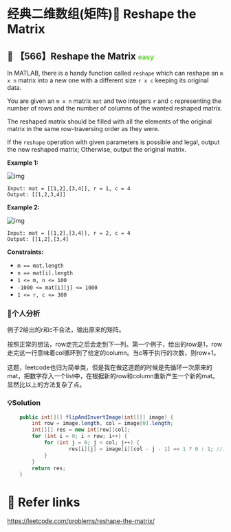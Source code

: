 # 经典二维数组(矩阵)🤩 Reshape the Matrix

## 💙 【566】Reshape the Matrix <font size="3" color="#4FE915">easy</font>

In MATLAB, there is a handy function called `reshape` which can reshape an `m x n` matrix into a new one with a different size `r x c` keeping its original data.

You are given an `m x n` matrix `mat` and two integers `r` and `c` representing the number of rows and the number of columns of the wanted reshaped matrix.

The reshaped matrix should be filled with all the elements of the original matrix in the same row-traversing order as they were.

If the `reshape` operation with given parameters is possible and legal, output the new reshaped matrix; Otherwise, output the original matrix.

**Example 1:**

![img](https://assets.leetcode.com/uploads/2021/04/24/reshape1-grid.jpg)

```
Input: mat = [[1,2],[3,4]], r = 1, c = 4
Output: [[1,2,3,4]]
```

**Example 2:**

![img](https://assets.leetcode.com/uploads/2021/04/24/reshape2-grid.jpg)

```
Input: mat = [[1,2],[3,4]], r = 2, c = 4
Output: [[1,2],[3,4]
```

**Constraints:**

- `m == mat.length`
- `n == mat[i].length`
- `1 <= m, n <= 100`
- `-1000 <= mat[i][j] <= 1000`
- `1 <= r, c <= 300`

### 📝个人分析

例子2给出的r和c不合法，输出原来的矩阵。

按照正常的想法，row走完之后会走到下一列。第一个例子，给出的row是1，row走完这一行意味着col循环到了给定的column。当c等于执行的次数，则row+1。

这题，leetcode也归为简单类，但是我在做这道题的时候是先循环一次原来的mat，把数字存入一个list中，在根据新的row和column重新产生一个新的mat。显然比以上的方法复杂了点。

### 💡Solution

```java
    public int[][] flipAndInvertImage(int[][] image) {
        int row = image.length, col = image[0].length;
        int[][] res = new int[row][col];
        for (int i = 0; i < row; i++) {
            for (int j = 0; j < col; j++) {
                    res[i][j] = image[i][col - j - 1] == 1 ? 0 : 1; //三元表达式，如果从右-->左循环，如果为1，替换为0，否则替换为1
            }
        }
        return res;
    }
```

# 🔗 Refer links

https://leetcode.com/problems/reshape-the-matrix/